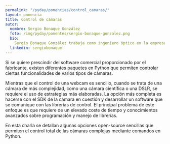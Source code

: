 ```yaml
---
permalink: "/pyday/ponencias/control_camaras/"
layout: ponencia
title: Control de cámaras
autor:
  nombre: Sergio Bonaque González
  foto: /img/pyday/ponentes/sergio-bonaque-gonzalez.png
  bio:
    Sergio Bonaque González trabaja como ingeniero óptico en la empresa Wooptix. Es doctor en ciencias por la Universidad de La Laguna y tiene en su haber 4 másteres oficiales. Durante su carrera ha formado parte de varios grupos de investigación dentro de los cuales ha desarrollado un gusto especial por las tareas de programación. Sus conocimientos en python son fundamentalmente prácticos y enfocados a la realización de software útil en un laboratorio de investigación experimental.
  linkedin: sergiobonaque
---
```


Si se quiere prescindir del software comercial proporcionado por el fabricante,
existen diferentes paquetes en Python que permiten controlar ciertas
funcionalidades de varios tipos de cámaras.

Mientras que el control de una webcam es sencillo, cuando se trata de una cámara de más
complejidad, como una cámara científica o una DSLR, se requiere el uso de
estrategias más elaboradas. La opción más completa es hacerse con el SDK de la
cámara en cuestión y desarrollar un software que se comunique con las librerías
de control. El principal problema de este enfoque es que requiere de un elevado
coste de tiempo y conocimientos avanzados sobre programación y manejo de
librerías.

En esta charla se detallan algunas opciones open-source sencillas que permiten
el control total de las cámaras complejas mediante comandos en Python.
